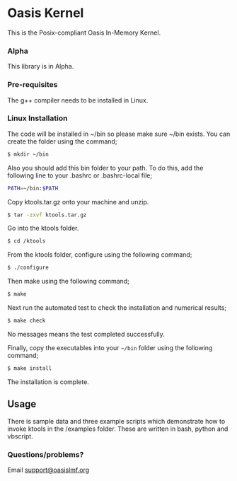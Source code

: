 # Oasis Kernel

This is the Posix-compliant Oasis In-Memory Kernel.

### Alpha

This library is in Alpha. 

### Pre-requisites

The g++ compiler needs to be installed in Linux.

### Linux Installation
The code will be installed in ~/bin so please make sure ~/bin exists.
You can create the folder using the command;

``` sh
$ mkdir ~/bin
```

Also you should add this bin folder to your path.
To do this, add the following line to your .bashrc or .bashrc-local file;

``` sh
PATH=~/bin:$PATH
```

Copy ktools.tar.gz onto your machine and unzip.
``` sh
$ tar -zxvf ktools.tar.gz
```

Go into the ktools folder.
``` sh
$ cd /ktools
```

From the ktools folder, configure using the following command;
``` sh
$ ./configure
```

Then make using the following command;
``` sh
$ make
```

Next run the automated test to check the installation and numerical results;
``` sh
$ make check
```
No messages means the test completed successfully.

Finally, copy the executables into your `~/bin` folder using the following command;
``` sh
$ make install
```

The installation is complete.

## Usage

There is sample data and three example scripts which demonstrate how to invoke ktools in the /examples folder. These are written in bash, python and vbscript. 

### Questions/problems?

Email support@oasislmf.org
